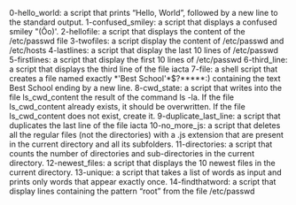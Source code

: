 0-hello_world: a script that prints “Hello, World”, followed by a new line to the standard output.
1-confused_smiley: a script that displays a confused smiley "(Ôo)'.
2-hellofile: a script that displays the content of the /etc/passwd file
3-twofiles: a script display the content of /etc/passwd and /etc/hosts
4-lastlines: a script that display the last 10 lines of /etc/passwd
5-firstlines:  a script that display the first 10 lines of /etc/passwd
6-third_line:  a script that displays the third line of the file iacta
7-file: a shell script that creates a file named exactly \*\'Best School\'\*$\?\*\*\*\*\*:) containing the text Best School ending by a new line.
8-cwd_state: a script that writes into the file ls_cwd_content the result of the command ls -la. If the file ls_cwd_content already exists, it should be overwritten. If the file ls_cwd_content does not exist, create it.
9-duplicate_last_line: a script that duplicates the last line of the file iacta
10-no_more_js: a script that deletes all the regular files (not the directories) with a .js extension that are present in the current directory and all its subfolders.
11-directories: a script that counts the number of directories and sub-directories in the current directory.
12-newest_files: a script that displays the 10 newest files in the current directory.
13-unique: a script that takes a list of words as input and prints only words that appear exactly once.
14-findthatword: a script that display lines containing the pattern “root” from the file /etc/passwd
